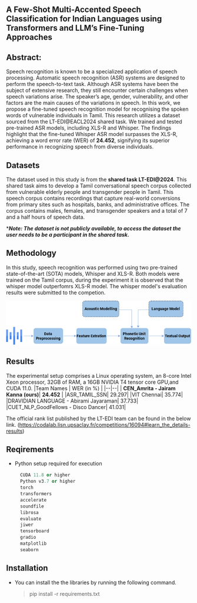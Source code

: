 ## A Few-Shot Multi-Accented Speech Classification for Indian Languages using Transformers and LLM’s Fine-Tuning Approaches



## Abstract: 
Speech recognition is known to be a specialized application of speech processing. Automatic speech recognition (ASR) systems are designed to perform the speech-to-text task. Although ASR systems have been the subject of extensive research, they still encounter certain challenges when speech variations arise. The speaker’s age, gender, vulnerability, and other factors are the main causes of the variations in speech. In this work, we propose a fine-tuned speech recognition model for recognising the spoken words of vulnerable individuals in Tamil. This research utilizes a dataset sourced from the LT-EDI@EACL2024 shared task. We trained and tested pre-trained ASR models, including XLS-R and Whisper. The findings highlight that the fine-tuned Whisper ASR model surpasses the XLS-R, achieving a word error rate (WER) of **24.452**, signifying its superior performance in recognizing speech from diverse individuals.

## Datasets

The dataset used in this study is from the **shared task LT-EDI@2024**. This shared task aims to develop a Tamil conversational speech corpus collected from vulnerable elderly people and transgender people in Tamil. This speech corpus contains recordings that capture real-world conversions from primary sites such as hospitals, banks, and administrative offices. The corpus contains males, females, and transgender speakers and a total of 7 and a half hours of speech data.

****Note: The dataset is not publicly available, to access the dataset the user needs to be a participant in the shared task.***

## Methodology

In this study, speech recognition was performed using two pre-trained state-of-the-art (SOTA) models, Whisper and XLS-R. Both models were trained on the Tamil corpus, during the experiment it is observed that the whisper model outperfomrs XLS-R model. The whisper model's evaluation results were submitted to the competion.

![Whisper Workflow](whisper.drawio.png)

## Results

The experimental setup comprises a Linux operating system, an 8-core Intel Xeon processor, 32GB of RAM, a 16GB NVIDIA T4 tensor core GPU,and CUDA 11.0.
|Team Names  |  WER (in %) |
|--|--|
| **CEN_Amrita - Jairam Kanna** **(ours)**| **24.452** |
|ASR_TAMIL_SSN| 29.297|
|VIT Chennai| 35.774|
|DRAVIDIAN LANGUAGE - Abirami Jayaraman|  37.733|
|CUET_NLP_GoodFellows - Disco Dancer|  41.031|
 
The official rank list published by the LT-EDI team can be found in the below link.
(https://codalab.lisn.upsaclay.fr/competitions/16094#learn_the_details-results)

## Reqirements
* Python setup required for execution
  ```python 
	CUDA 11.8 or higher
	Python v3.7 or higher
	torch
	transformers
	accelerate 
	soundfile 
	librosa 
	evaluate
	jiwer 
	tensorboard 
	gradio
	matplotlib 
	seaborn


## Installation
* You can install the the libraries by running the following command.
	 > pip install -r requirements.txt 
